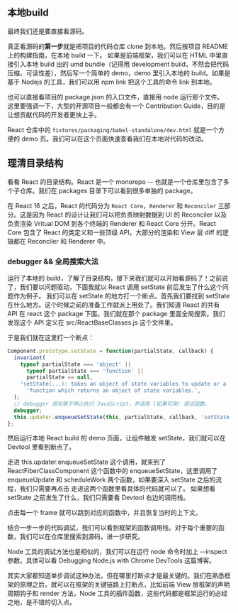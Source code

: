 ## 本地build

最终我们还是要直接看源码。

真正看源码的**第一步**就是把项目的代码仓库 clone 到本地。然后按项目 README 上的构建指南，在本地 build 一下。 如果是前端框架，我们可以在 HTML 中里直接引入本地 build 出的 umd bundle（记得用 development build，不然会把代码压缩，可读性差），然后写一个简单的 demo，demo 里引入本地的 build。如果是基于 Nodejs 的工具，我们可以用 npm link 把这个工具的命令 link 到本地。

也可以直接看项目的 package.json 的入口文件，直接用 node 运行那个文件。 这里要强调一下，大型的开源项目一般都会有一个 Contribution Guide，目的是让想贡献代码的开发者更快上手。

React 仓库中的 `fixtures/packaging/babel-standalone/dev.html` 就是一个方便的 demo 页。我们可以在这个页面快速查看我们在本地对代码的改动。

## 理清目录结构

看看 React 的目录结构。React 是一个 monorepo -- 也就是一个仓库里包含了多个子仓库。我们在 packages 目录下可以看到很多单独的 package。

在 React 16 之后，React 的代码分为 `React Core`，`Renderer` 和 `Reconciler` 三部分。这是因为 React 的设计让我们可以把负责映射数据到 UI 的 Reconciler 以及负责渲染 Vritual DOM 到各个终端的 Renderer 和 React Core 分开。React Core 包含了 React 的类定义和一些顶级 API。大部分的渲染和 View 层 diff 的逻辑都在 Reconciler 和 Renderer 中。

### debugger && 全局搜索大法

运行了本地的 build，了解了目录结构，接下来我们就可以开始看源码了！之前说了，我们要以问题驱动，下面我就以 React 调用 setState 前后发生了什么这个问题作为例子。 我们可以在 setState 的地方打一个断点。首先我们要找到 setState 在什么地方。这个时候之前的准备工作就派上用处了。我们知道 React 的共有 API 在 react 这个 package 下面。我们就在那个 package 里面全局搜索。我们发现这个 API 定义在 src/ReactBaseClasses.js 这个文件里。

于是我们就在这里打一个断点：

```js
Component.prototype.setState = function(partialState, callback) {
  invariant(
    typeof partialState === 'object' ||
      typeof partialState === 'function' ||
      partialState == null,
    'setState(...): takes an object of state variables to update or a ' +
      'function which returns an object of state variables.',
  );
  // debugger 语句用于停止执行 JavaScript，并调用 (如果可用) 调试函数。
  debugger;
  this.updater.enqueueSetState(this, partialState, callback, 'setState');
};
```




然后运行本地 React build 的 demo 页面，让组件触发 setState，我们就可以在 Devtool 里看到断点了。

走进 this.updater.enqueueSetState 这个调用，就来到了 ReactFiberClassComponent 这个函数中的 enqueueSetState，这里调用了 enqueueUpdate 和 scheduleWork 两个函数，如果要深入 setState 之后的流程，我们只需要再点击 走进这两个函数里看具体的代码就可以了。 如果想看 setState 之前发生了什么，我们只需要看 Devtool 右边的调用栈。

点击每一个 frame 就可以跳到对应的函数中，并且恢复当时的上下文。

结合一步一步的代码调试，我们可以看到框架的函数调用栈。对于每个重要的函数，我们可以在仓库里搜索到源码，进一步研究。

Node 工具的调试方法也是相似的，我们可以在运行 node 命令时加上 --inspect 参数。具体可以看 Debugging Node.js with Chrome DevTools 这篇博客。

其实大家都知道单步调试这种办法，但在哪里打断点才是最关键的。我们在熟悉框架的原理之后，就可以在框架的关键链路上打断点，比如前端 View 层框架的声明周期钩子和 render 方法，Node 工具的插件函数，这些代码都是框架运行的必经之地，是不错的切入点。